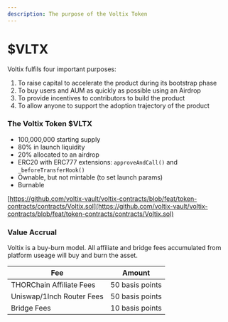 ```yaml
---
description: The purpose of the Voltix Token
---
```


# $VLTX

Voltix fulfils four important purposes:

1. To raise capital to accelerate the product during its bootstrap phase
2. To buy users and AUM as quickly as possible using an Airdrop
3. To provide incentives to contributors to build the product
4. To allow anyone to support the adoption trajectory of the product

### The Voltix Token $VLTX

* 100,000,000 starting supply
* 80% in launch liquidity
* 20% allocated to an airdrop
* ERC20 with ERC777 extensions: `approveAndCall()` and `_beforeTransferHook()`
* Ownable, but not mintable (to set launch params)
* Burnable

[https://github.com/voltix-vault/voltix-contracts/blob/feat/token-contracts/contracts/Voltix.sol](https://github.com/voltix-vault/voltix-contracts/blob/feat/token-contracts/contracts/Voltix.sol)

### Value Accrual

Voltix is a buy-burn model. All affiliate and bridge fees accumulated from platform useage will buy and burn the asset.&#x20;



| Fee                       | Amount          |
| ------------------------- | --------------- |
| THORChain Affiliate Fees  | 50 basis points |
| Uniswap/1Inch Router Fees | 50 basis points |
| Bridge Fees               | 10 basis points |

